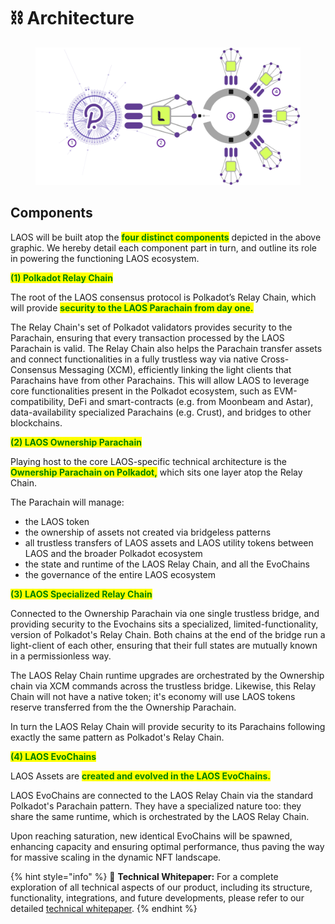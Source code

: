 # ⛓️ Architecture

<figure><img src="../.gitbook/assets/LAOS-AR3.png" alt=""><figcaption></figcaption></figure>

## Components&#x20;

LAOS will be built atop the <mark style="color:green;">**four distinct components**</mark> depicted in the above graphic. We hereby detail each component part in turn, and outline its role in powering the functioning LAOS ecosystem.&#x20;



<mark style="color:green;">**(1) Polkadot Relay Chain**</mark>

The root of the LAOS consensus protocol is Polkadot’s Relay Chain, which will provide <mark style="color:green;">**security to the LAOS Parachain from day one.**</mark>&#x20;

The Relay Chain's set of Polkadot validators provides security to the Parachain, ensuring that every transaction processed by the LAOS Parachain is valid. The Relay Chain also helps the Parachain transfer assets and connect functionalities in a fully trustless way via native Cross-Consensus Messaging (XCM), efficiently linking the light clients that Parachains have from other Parachains. This will allow LAOS to leverage core functionalities present in the Polkadot ecosystem, such as EVM-compatibility, DeFi and smart-contracts (e.g. from Moonbeam and Astar), data-availability specialized Parachains (e.g. Crust), and bridges to other blockchains.



<mark style="color:green;">**(2) LAOS Ownership Parachain**</mark>&#x20;

Playing host to the core LAOS-specific technical architecture is the <mark style="color:green;">**Ownership Parachain on Polkadot,**</mark> which sits one layer atop the Relay Chain.&#x20;

The Parachain will manage:&#x20;

* the LAOS token
* the ownership of assets not created via bridgeless patterns
* all trustless transfers of LAOS assets and LAOS utility tokens between LAOS and the broader Polkadot ecosystem
* the state and runtime of the LAOS Relay Chain, and all the EvoChains
* the governance of the entire LAOS ecosystem



<mark style="color:green;">**(3) LAOS Specialized Relay Chain**</mark>&#x20;

Connected to the Ownership Parachain via one single trustless bridge, and providing security to the Evochains sits a specialized, limited-functionality, version of Polkadot's Relay Chain. Both chains at the end of the bridge run a light-client of each other, ensuring that their full states are mutually known in a permissionless way.

The LAOS Relay Chain runtime upgrades are orchestrated by the Ownership chain via XCM commands across the trustless bridge. Likewise, this Relay Chain will not have a native token; it's economy will use LAOS tokens reserve transferred from the the Ownership Parachain.

In turn the LAOS Relay Chain will provide security to its Parachains following exactly the same pattern as Polkadot's Relay Chain.



<mark style="color:green;">**(4) LAOS EvoChains**</mark>

LAOS Assets are <mark style="color:green;">**created and evolved in the LAOS EvoChains.**</mark>

LAOS EvoChains are connected to the LAOS Relay Chain via the standard Polkadot's Parachain pattern. They have a specialized nature too: they share the same runtime, which is orchestrated by the LAOS Relay Chain.

Upon reaching saturation, new identical EvoChains will be spawned, enhancing capacity and ensuring optimal performance, thus paving the way for massive scaling in the dynamic NFT landscape.





{% hint style="info" %}
🔗 **Technical Whitepaper:** For a complete exploration of all technical aspects of our product, including its structure, functionality, integrations, and future developments, please refer to our detailed [technical whitepaper](https://github.com/freeverseio/laos-whitepaper/blob/main/laos.pdf).
{% endhint %}
